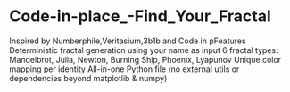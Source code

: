 # Code-in-place_-Find_Your_Fractal
 Inspired by Numberphile,Veritasium,3b1b and Code in pFeatures Deterministic fractal generation using your name as input  6 fractal types: Mandelbrot, Julia, Newton, Burning Ship, Phoenix, Lyapunov  Unique color mapping per identity  All-in-one Python file (no external utils or dependencies beyond matplotlib &amp; numpy)  
